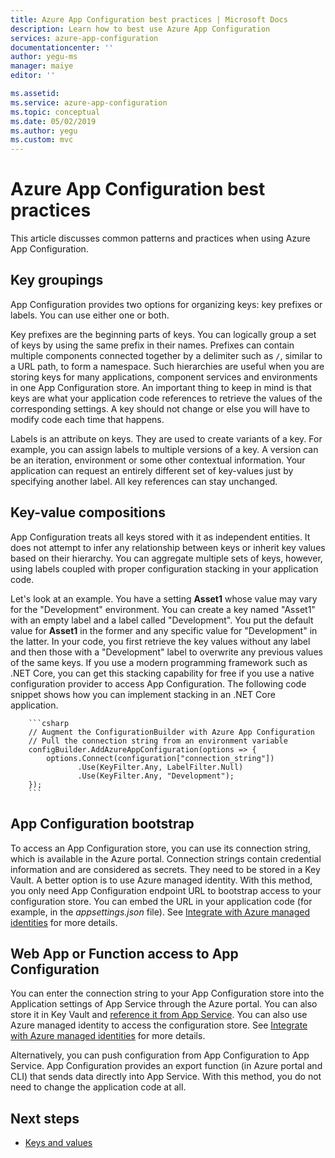 ```yaml
---
title: Azure App Configuration best practices | Microsoft Docs
description: Learn how to best use Azure App Configuration
services: azure-app-configuration
documentationcenter: ''
author: yegu-ms
manager: maiye
editor: ''

ms.assetid: 
ms.service: azure-app-configuration
ms.topic: conceptual
ms.date: 05/02/2019
ms.author: yegu
ms.custom: mvc
---
```


# Azure App Configuration best practices

This article discusses common patterns and practices when using Azure App Configuration.

## Key groupings

App Configuration provides two options for organizing keys: key prefixes or labels. You can use either one or both.

Key prefixes are the beginning parts of keys. You can logically group a set of keys by using the same prefix in their names. Prefixes can contain multiple components connected together by a delimiter such as `/`, similar to a URL path, to form a namespace. Such hierarchies are useful when you are storing keys for many applications, component services and environments in one App Configuration store. An important thing to keep in mind is that keys are what your application code references to retrieve the values of the corresponding settings. A key should not change or else you will have to modify code each time that happens.

Labels is an attribute on keys. They are used to create variants of a key. For example, you can assign labels to multiple versions of a key. A version can be an iteration, environment or some other contextual information. Your application can request an entirely different set of key-values just by specifying another label. All key references can stay unchanged.

## Key-value compositions

App Configuration treats all keys stored with it as independent entities. It does not attempt to infer any relationship between keys or inherit key values based on their hierarchy. You can aggregate multiple sets of keys, however, using labels coupled with proper configuration stacking in your application code.

Let's look at an example. You have a setting **Asset1** whose value may vary for the "Development" environment. You can create a key named "Asset1" with an empty label and a label called "Development". You put the default value for **Asset1** in the former and any specific value for "Development" in the latter. In your code, you first retrieve the key values without any label and then those with a "Development" label to overwrite any previous values of the same keys. If you use a modern programming framework such as .NET Core, you can get this stacking capability for free if you use a native configuration provider to access App Configuration. The following code snippet shows how you can implement stacking in an .NET Core application.

        ```csharp
        // Augment the ConfigurationBuilder with Azure App Configuration
        // Pull the connection string from an environment variable
        configBuilder.AddAzureAppConfiguration(options => {
            options.Connect(configuration["connection_string"])
                   .Use(KeyFilter.Any, LabelFilter.Null)
                   .Use(KeyFilter.Any, "Development");
        });
        ```

## App Configuration bootstrap

To access an App Configuration store, you can use its connection string, which is available in the Azure portal. Connection strings contain credential information and are considered as secrets. They need to be stored in a Key Vault. A better option is to use Azure managed identity. With this method, you only need App Configuration endpoint URL to bootstrap access to your configuration store. You can embed the URL in your application code (for example, in the *appsettings.json* file). See [Integrate with Azure managed identities](howto-integrate-azure-managed-service-identity.md) for more details.

## Web App or Function access to App Configuration

You can enter the connection string to your App Configuration store into the Application settings of App Service through the Azure portal. You can also store it in Key Vault and [reference it from App Service](https://docs.microsoft.com/azure/app-service/app-service-key-vault-references). You can also use Azure managed identity to access the configuration store. See [Integrate with Azure managed identities](howto-integrate-azure-managed-service-identity.md) for more details.

Alternatively, you can push configuration from App Configuration to App Service. App Configuration provides an export function (in Azure portal and CLI) that sends data directly into App Service. With this method, you do not need to change the application code at all.

## Next steps

* [Keys and values](./concept-key-value.md)
